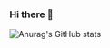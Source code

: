 ### Hi there 👋
![Anurag's GitHub stats](https://github-readme-stats.vercel.app/api?username=P48LIT0&show_icons=true&theme=dracula)
<!--
**P48LIT0/P48LIT0** is a ✨ _special_ ✨ repository because its `README.md` (this file) appears on your GitHub profile.

Here are some ideas to get you started:

- 🔭 I’m currently working on ...
- 🌱 I’m currently learning ...
- 👯 I’m looking to collaborate on ...
- 🤔 I’m looking for help with ...
- 💬 Ask me about ...
- 📫 How to reach me: ...
- 😄 Pronouns: ...
- ⚡ Fun fact: ...
-->
